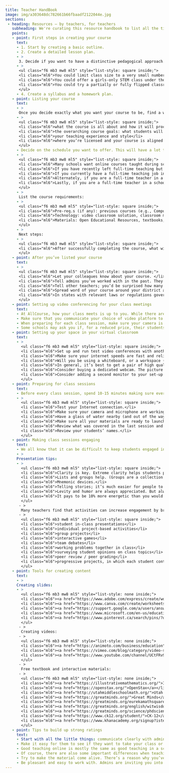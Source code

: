```yaml
---
title: Teacher HandBook
image: img/a303648dc782661b66fbaadf2122044e.jpg
sections:
 - heading: Resources — by teachers, for teachers
   subheading: We're curating this resource handbook to list all the tips that we hear from teachers about how to build a successful presence on AllCourse.
   points:
   - point: First steps in creating your course
     text:
     - 1. Start by creating a basic outline.
     - 2. Create a detailed lesson plan.
     - >
      3. Decide if you want to have a distinctive pedagogical approach. For instance:
     - >
      <ul class="f6 mb3 mw8 ml5" style="list-style: square inside;">
      <li class="ml6">You could limit class size to a very small number of students, so as to position the course for students who will benefit from a lot of personal attention in that subject</li>
      <li class="ml6">You could offer a girls-only STEM class under the theory that girls tend to speak up less in STEM classes when boys are present</li>
      <li class="ml6">You could try a partially or fully flipped classroom in which students spend some or all of their homework hours watching video lessons to learn the underlying concepts and then work problems together with you in class. Video lessons could be curated from YouTube or other sites, or could be your own prerecorded videos, or a combination of both.</li>
      </ul>
     - 4. Create a syllabus and a homework plan.
   - point: Listing your course
     text:
     - >
      Once you decide exactly what you want your course to be, find a way to communicate in your course listing so that people can very quickly visualize what your course will be like. Course listings should clearly explain several things:
     - >
      <ul class="f6 mb3 mw8 ml5" style="list-style: square inside;">
      <li class="ml6">what the course is all about and how it will proceed week to week</li>
      <li class="ml6">the overarching course goals: what students will have accomplished by successfully completing the course</li>
      <li class="ml6">your teaching experience and style</li>
      <li class="ml6">where you’re licensed and your course is aligned to particular standards</li>
      </ul>
     - Decide on the schedule you want to offer. This will have a lot to do with where you’re licensed, and whether or not you have a full-time day job (especially if that day job is as a teacher in a school).
     - >
      <ul class="f6 mb3 mw8 ml5" style="list-style: square inside;">
      <li class="ml6">Many schools want online courses taught during school hours. If you want to appeal to these schools, you’ll need to find a way to teach during those hours, which could be difficult if you work another job during those hours.</li>
      <li class="ml6">If you have recently left full-time teaching but still have a current license, you will be relatively free to choose schedules that work well for schools.</li>
      <li class="ml6">If you currently have a full-time teaching job in a school and you’re looking to supplement your income, you may find that even if you have enough free time during the day that your school district views those hours as their time, not yours. You should talk to your school administrators and ask permission to teach through AllCourse during the day.</li>
      <li class="ml6">Alternately, if you are a full-time teacher in a school, and you happen to be licensed in another state in a different time zone, then you can take advantage of that to schedule your course. For example, teachers in the East Coast who also have a West Coast license could list courses after their school day is over but before West Coast schools have gotten out.</li>
      <li class="ml6">Lastly, if you are a full-time teacher in a school, you might want to let your administration know that you’re interested in teaching through AllCourse and ask if the school is interested in partnering and splitting the income.</li>
      </ul>
     - >
      List the course requirements:
     - >
      <ul class="f6 mb3 mw8 ml5" style="list-style: square inside;">
      <li class="ml6">Pre-req.s (if any): previous courses (e.g., Computer Science I, Spanish I & II, etc.), skills (e.g., intermediate violin), etc.</li>
      <li class="ml6">Technology: video classroom solution, classroom management software, homework management solution, etc.</li>
      <li class="ml6">Materials: Open Educational Resources, textbooks, online homework solutions, your own content, outside videos, etc.</li>
      </ul>
     - >
      Next steps:
     - >
      <ul class="f6 mb3 mw8 ml5" style="list-style: square inside;">
      <li class="ml6">After successfully completing the course, what will students be equipped to do next? In many cases, this will be the next logical course within that subject domain. Let them know if you also offer that course, or if they’ll have to look elsewhere. If you’re teaching an unusual language, buyers will want to know if they can count on you next semester and next year. No one is going to buy your Gaelic Language I course without knowing they can take Gaelic Language II and III with you in the coming years.</li>
      </ul>
   - point: After you’ve listed your course
     text:
     - >
      <ul class="f6 mb3 mw8 ml5" style="list-style: square inside;">
      <li class="ml6">Let your colleagues know about your course. </li>
      <li class="ml6">Tell admins you’ve worked with in the past. They might want to buy seats, or know other admins who would. And if they haven’t already given you a reference for your AllCourse profile, now is a great time to ask — teachers with strong references on their profile pages generally fill up their classes more easily and charge higher per-seat rates than those who don’t.</li>
      <li class="ml6">Tell other teachers; you’d be surprised how many teachers actively post interesting education stories on social media. And teachers love to support other teachers.</li>
      <li class="ml6">Spread word of your course around your district and state: admins within your state are most likely to have heard of your district and perhaps even your school. Hence, they have a built-in level of trust regarding your background and capabilities. They are also, assuming you are licensed in that state, the most likely buyers of seats initially. Communicate early and often with prospective admins, students, and parents who inquire about you or your listed courses. Because these folks are trying something new by taking your course, they will find a little bit of overcommunication to be reassuring. It shows them that you’ll be there for them.</li>
      <li class="ml6">In states with relevant laws or regulations governing what can or can’t be said in the classroom, once schools start buying seats in your course be sure to chat with the hiring administrator about these requirements before you interact with any students or parents. </li>
      </ul>
   - point: Setting up video conferencing for your class meetings
     text:
     - At AllCourse, how your class meets is up to you. While there are many options for video conferencing platforms, (Zoom, Google Meet, and others), you want to pick a video platform that schools are familiar with, which can reliably support the number of students in your course and can record each session for students who may have missed the class. It’s important to become an expert in the video platform so that you are able to successfully manage the classroom’s online experience.
     - Make sure that you communicate your choice of video platform to the students and admins you work with well ahead of time. Admins may have opinions on video players, and you’ll want to listen and accommodate them if you can. Students may need to download software in advance.
     - When preparing for each class session, make sure your camera is on and working properly. Don’t forget to record each class session! These are essential for students who miss class. They will also be useful for you in subsequent classes — to find highlights that you can use as learning aids or to post on social media to promote your courses. (Needless to say, never post student faces, names, or activity on social media.).
     - Some schools may ask you if, for a reduced price, their students can just use your video recordings. Perhaps these schools plan to have an on-ground teacher-facilitator and they lack the budget to pay for both an on-ground teacher and a live online teacher. If you agree, you’ll have to work out special pricing with them. The advantage to you is that you can earn incremental revenue with no extra effort. The school will be able to use your videos for the same length of time that you teach your course live. Seats in video-only classes are purchased on a one-time basis, like seats in live online classes, just at a lower price. (It is against AllCourse’s Terms of Service, and your rights as the intellectual property owner, for a school to retain your videos for future use.)
   - point: Setting up your space in your virtual classroom
     text:
     - >
       <ul class="f6 mb3 mw8 ml5" style="list-style: square inside;">
       <li class="ml6">Set up and run test video conferences with another computer in a different room, which you can walk back and forth between. The idea is to keep tweaking your “classroom’s” background, lighting, and sound until you think it’s just right. </li>
       <li class="ml6">Make sure your internet speeds are fast and reliable, both for download and upload. (And during class times, make sure no one else in the house is using any significant bandwidth for tv streaming, online games, etc.)</li>
       <li class="ml6">Will you be using a whiteboard, or a workspace (e.g., for arts or chemistry experiments)? If so, make sure that it’s easy to see in the camera frame, and that it’s angled so that you can use it without blocking the students’ view.</li>
       <li class="ml6">In general, it’s best to get a pair of high quality headsets. Make sure they’re comfortable. Also make sure they have an attached microphone so that your students can hear you clearly and to reduce background noise. Gaming headsets work well, because they’re designed for a similar purpose. Wireless headsets are particularly popular with teachers — you don’t want the wire knocking over your glass of water every time you get up.</li>
       <li class="ml6">Consider buying a dedicated webcam. The picture quality (of you presenting) will be better than can be achieved with almost any built-in laptop camera.</li>
       <li class="ml6">Consider adding a second monitor to your set-up if it would be helpful to have your video classroom on one monitor and your materials handy on the other.</li>
       </ul>
   - point: Preparing for class sessions
     text:
     - Before every class session, spend 10-15 minutes making sure everything is ready.
     - >
       <ul class="f6 mb3 mw8 ml5" style="list-style: square inside;">
       <li class="ml6">Test your Internet connection.</li>
       <li class="ml6">Make sure your camera and microphone are working. It’s annoyingly easy on many laptops nowadays to turn off the microphone, camera, or Wi-Fi accidentally simply by pressing a particular “Function” key on the keyboard — make sure you know if your keyboard has these keys and where they are!</li>
       <li class="ml6">Have a glass of water nearby (and out of the way).</li>
       <li class="ml6">Make sure all your materials are ready to launch.</li>
       <li class="ml6">Review what was covered in the last session and the goals for this session.</li>
       <li class="ml6">Review your students’ names.</li>
       </ul>
   - point: Making class sessions engaging
     text:
     - We all know that it can be difficult to keep students engaged in the classroom. It can be even harder in online classes (though there are also many students who report finding it easier to pay attention in online classes). Teachers who teach online use a variety of techniques to try to maximize student engagement.
     - >
     Presentation tips:
     - >
       <ul class="f6 mb3 mw8 ml5" style="list-style: square inside;">
       <li class="ml6">Clarity is key. Extreme clarity helps students pay attention. Try to deliver material without jumping back and forth between ideas. Keep your presentation simple, straightforward, and logical. Try to reduce or eliminate vocalized pauses (“um”s and “uh”s).</li>
       <li class="ml6">Lists and groups help. (Groups are a collection of items that are closely related thematically but aren’t in any particular order. One example might be “the causes of World War I.”) Lists and groups provide conceptual scaffolding that helps students anticipate where you’re about to go, and gives them places to jump back in easily if their attention wandered for a moment.</li>
       <li class="ml6">Mnemonic devices.</li>
       <li class="ml6">Telling stories; it’s much easier for people to remember concepts when they hear about them within a simple narrative structure.</li>
       <li class="ml6">Levity and humor are always appreciated. But always keep it appropriate!</li>
       <li class="ml6">It pays to be 10% more energetic than you would be in a classroom. Modulate your voice and facial expressions more than you would in a classroom.</li>
       </ul>
      - >
       Many teachers find that activities can increase engagement by breaking things up and having students exercise different skills. Some popular activities are:
      - >
       <ul class="f6 mb3 mw8 ml5" style="list-style: square inside;">
       <li class="ml6">student in-class presentations</li>
       <li class="ml6">individual project-based activities</li>
       <li class="ml6">group projects</li>
       <li class="ml6">interactive games</li>
       <li class="ml6">team debates</li>
       <li class="ml6">working problems together in class</li>
       <li class="ml6">surveying student opinions on class topics</li>
       <li class="ml6">peer review / peer grading</li>
       <li class="ml6">progressive projects, in which each student contributes a piece and then it goes to the next student. This works particularly well in creative writing or arts courses</li>
       </ul>
   - point: Tools for creating content
     text:
     - >
     Creating slides:
     - >
       <ul class="f6 mb3 mw8 ml5" style="list-style: none inside;">
       <li class="ml6"><a href="https://www.adobe.com/express/create/worksheet?utm_campaign=educators_all-all-approved-evergreen-4_ideas_to_scale_your_classes-20220603&utm_content=evergreen&utm_source=wordpress&utm_medium=blog">Adobe Express</a></li>
       <li class="ml6"><a href="https://www.canva.com/create/worksheets/?utm_campaign=educators_all-all-approved-evergreen-4_ideas_to_scale_your_classes-20220603&utm_content=evergreen&utm_source=wordpress&utm_medium=blog">Canva</a></li>
       <li class="ml6"><a href="https://support.google.com/a/users/answer/10164039?hl=en?utm_campaign=educators_all-all-approved-evergreen-4_ideas_to_scale_your_classes-20220603&utm_content=evergreen&utm_source=wordpress&utm_medium=blog">Google Slides</a></li>
       <li class="ml6"><a href="https://www.microsoft.com/en-us/education/products/office">Microsoft Powerpoint</a></li>
       <li class="ml6"><a href="https://www.pinterest.ca/search/pins/?q=education&rs=typed&term_meta%5b%5d=education%7Ctyped">Pinterest Education</a></li>
       </ul> 
      - >
       Creating videos:
      - >
       <ul class="f6 mb3 mw8 ml5" style="list-style: none inside;">
       <li class="ml6"><a href="https://animoto.com/business/education">Animoto Education</a></li>
       <li class="ml6"><a href="https://vimeo.com/blog/category/video-school">Vimeo - tips for usage</a></li>
       <li class="ml6"><a href="https://www.youtube.com/channel/UCtFRv9O2AHqOZjjynzrv-xg">YouTube Learning</a></li>
       </ul> 
      - >
       Free textbook and interactive materials:
      - >
       <ul class="f6 mb3 mw8 ml5" style="list-style: none inside;">
       <li class="ml6"><a href="https://illustrativemathematics.org/">Illustrative Mathematics</a></li>
       <li class="ml6"><a href="https://openstax.org/">OpenStax</a></li>
       <li class="ml6"><a href="http://utahmiddleschoolmath.org/">Utah Middle School Math</a></li>
       <li class="ml6"><a href="https://greatminds.org/">Great Minds</a></li>
       <li class="ml6"><a href="https://greatminds.org/eurekamathsquared">Eureka Math</a></li>
       <li class="ml6"><a href="https://greatminds.org/english/witwisdom">Wit & Wisdom</a></li>
       <li class="ml6"><a href="https://greatminds.org/science/phdscience">PhD Science</a></li>
       <li class="ml6"><a href="https://www.ck12.org/student/">CK-12</a></li>
       <li class="ml6"><a href="https://www.khanacademy.org/signup?isteacher=1">Khan Academy</a></li>
       </ul>
   - point: Tips to build up strong ratings
     text:
     - Start with all the little things: communicate clearly with admins, students and parents. Respond to their administrative items and questions quickly. Start and end classes on time. Get grades done as soon as the course is completed. Make everything as painless for them as you can.
     - Make it easy for them to see if they want to take your class or not. Sample videos help a lot. So does a clear, logical syllabus. Don’t be offended if they drop in the first week. They’re balancing their own complex logistical needs and it probably has nothing to do with you. Rather, view the first week of your course as a chance to really show off the material and your own unique style.
     - Good teaching online is mostly the same as good teaching in a schoolroom. Are you organized? It makes life easier for everyone. Do you care about your students? They can tell. Do you love the material? It shows. Do you give them personal attention or a helping hand when they need it? They always appreciate it (even if they don’t always show it).
     - Of course, there are also some important differences when teaching online. Students online are less of a captive audience than you may be used to. It pays to be 10% more energetic than you would be in a classroom. Humor goes a long way (but keep it appropriate!). Modulate your voice and facial expressions more than you would in a classroom. Most important, pay close attention to students who are missing classes or homework! If it looks like they may be beginning to fall behind, contact them early and often. And contact their school and parents as well if you deem it appropriate. It hurts everyone involved to let students slip through the cracks.
     - Try to make the material come alive. There’s a reason why you’ve devoted your career to it. Find those things about it that are awesome, and share them with students. If you don’t seem passionate about the material, why would they be?
     - Be pleasant and easy to work with. Admins are inviting you into their schools and families are inviting you into their lives. Make them want to invite you back.
---
```

